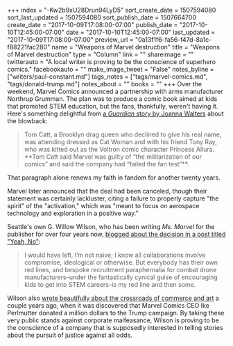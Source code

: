 +++
index = "-Kw2b9xU28Drun94LyD5"
sort_create_date = 1507594080
sort_last_updated = 1507594080
sort_publish_date = 1507664700
create_date = "2017-10-09T17:08:00-07:00"
publish_date = "2017-10-10T12:45:00-07:00"
date = "2017-10-10T12:45:00-07:00"
last_updated = "2017-10-09T17:08:00-07:00"
preview_url = "0a13f1f6-fa56-f47d-8a1c-f88221fac280"
name = "Weapons of Marvel destruction"
title = "Weapons of Marvel destruction"
type = "Column"
link = ""
shareimage = ""
twitterauto = "A local writer is proving to be the conscience of superhero comics."
facebookauto = ""
make_image_tweet = "False"
notes_byline = ["writers/paul-constant.md"]
tags_notes = ["tags/marvel-comics.md", "tags/donald-trump.md"]
notes_about = ""
books = ""
+++
Over the weekend, Marvel Comics announced a partnership with arms manufacturer Northrup Grumman. The plan was to produce a comic book aimed at kids that promoted STEM education, but the fans, thankfully, weren't having it. Here's something delightful from [a *Guardian* story by Joanna Walters](https://www.theguardian.com/culture/2017/oct/07/marvel-northrop-grumman-comic-con-fan-rebellion?CMP=share_btn_tw) about the blowback:

<blockquote>Tom Catt, a Brooklyn drag queen who declined to give his real name, was attending dressed as Cat Woman and with his friend Tony Ray, who was kitted out as the Voltron comic character Princess Allura. **Tom Catt said Marvel was guilty of “the militarization of our comics” and said the company had “failed the fan test”**.</blockquote>

That paragraph alone renews my faith in fandom for another twenty years. 

Marvel later announced that the deal had been canceled, though their statement was certainly lackluster, citing a failure to properly capture "the spirit" of the "activation," which was "meant to focus on aerospace technology and exploration in a positive way."

Seattle's own G. Willow Wilson, who has been writing *Ms. Marvel* for the publisher for over four years now, [blogged about the decision in a post titled "Yeah, No"](http://gwillowwilson.com/post/166159537168/yeah-no):

<blockquote>I would have left. I’m not naive; I know all collaborations involve compromise, ideological or otherwise. But everybody has their own red lines, and bespoke recruitment paraphernalia for combat drone manufacturers–under the fantastically cynical guise of encouraging kids to get into STEM careers–is my red line and then some.</blockquote>

Wilson also [wrote beautifully about the crossroads of commerce and art](http://www.seattlereviewofbooks.com/notes/2016/01/30/g-willow-wilson-on-commercial-art-ethics-and-donald-trump/) a couple years ago, when it was discovered that Marvel Comics CEO Ike Perlmutter donated a million dollars to the Trump campaign. By taking these very public stands against corporate malfeasance, Wilson is proving to be the conscience of a company that is supposedly interested in telling stories about the pursuit of justice against all odds. 


